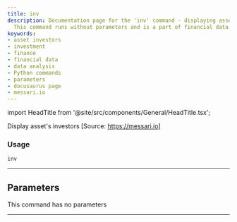 ```yaml
---
title: inv
description: Documentation page for the 'inv' command - displaying asset's investors.
  This command runs without parameters and is a part of financial data analysis tools.
keywords:
- asset investors
- investment
- finance
- financial data
- data analysis
- Python commands
- parameters
- docusaurus page
- messari.io
---
```


import HeadTitle from '@site/src/components/General/HeadTitle.tsx';

<HeadTitle title="inv - Dd - Crypto - Reference | OpenBB Terminal Docs" />

Display asset's investors [Source: https://messari.io]

### Usage

```python
inv
```

---

## Parameters

This command has no parameters


---
